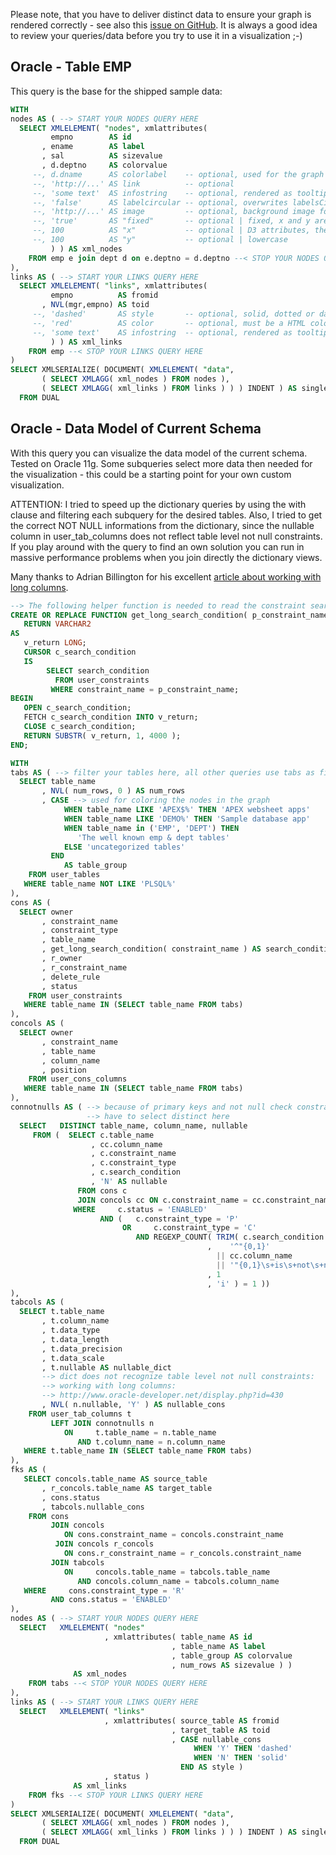 Please note, that you have to deliver distinct data to ensure your graph is rendered correctly - see also this [issue on GitHub](https://github.com/ogobrecht/d3-force-apex-plugin/issues/17). It is always a good idea to review your queries/data before you try to use it in a visualization ;-)

## Oracle - Table EMP

This query is the base for the shipped sample data:

```sql
WITH
nodes AS ( --> START YOUR NODES QUERY HERE
  SELECT XMLELEMENT( "nodes", xmlattributes(
         empno        AS id
       , ename        AS label
       , sal          AS sizevalue
       , d.deptno     AS colorvalue
     --, d.dname      AS colorlabel    -- optional, used for the graph legend
     --, 'http://...' AS link          -- optional
     --, 'some text'  AS infostring    -- optional, rendered as tooltip
     --, 'false'      AS labelcircular -- optional, overwrites labelsCircular
     --, 'http://...' AS image         -- optional, background image for a node
     --, 'true'       AS "fixed"       -- optional | fixed, x and y are native
     --, 100          AS "x"           -- optional | D3 attributes, they must be
     --, 100          AS "y"           -- optional | lowercase
         ) ) AS xml_nodes
    FROM emp e join dept d on e.deptno = d.deptno --< STOP YOUR NODES QUERY HERE
),
links AS ( --> START YOUR LINKS QUERY HERE
  SELECT XMLELEMENT( "links", xmlattributes(
         empno          AS fromid
       , NVL(mgr,empno) AS toid
     --, 'dashed'       AS style       -- optional, solid, dotted or dashed
     --, 'red'          AS color       -- optional, must be a HTML color code
     --, 'some text'    AS infostring  -- optional, rendered as tooltip
         ) ) AS xml_links
    FROM emp --< STOP YOUR LINKS QUERY HERE
)
SELECT XMLSERIALIZE( DOCUMENT( XMLELEMENT( "data",
       ( SELECT XMLAGG( xml_nodes ) FROM nodes ),
       ( SELECT XMLAGG( xml_links ) FROM links ) ) ) INDENT ) AS single_clob_result
  FROM DUAL
```


## Oracle - Data Model of Current Schema

With this query you can visualize the data model of the current schema. Tested on Oracle 11g. Some subqueries select more data then needed for the visualization - this could be a starting point for your own custom visualization.

ATTENTION: I tried to speed up the dictionary queries by using the with clause and filtering each subquery for the desired tables. Also, I tried to get the correct NOT NULL informations from the dictionary, since the nullable column in user_tab_columns does not reflect table level not null constraints. If you play around with the query to find an own solution you can run in massive performance problems when you join directly the dictionary views.

Many thanks to Adrian Billington for his excellent [article about working with long columns](http://www.oracle-developer.net/display.php?id=430).

```sql
--> The following helper function is needed to read the constraint search condition:
CREATE OR REPLACE FUNCTION get_long_search_condition( p_constraint_name IN VARCHAR2 )
   RETURN VARCHAR2
AS
   v_return LONG;
   CURSOR c_search_condition
   IS
        SELECT search_condition
          FROM user_constraints
         WHERE constraint_name = p_constraint_name;
BEGIN
   OPEN c_search_condition;
   FETCH c_search_condition INTO v_return;
   CLOSE c_search_condition;
   RETURN SUBSTR( v_return, 1, 4000 );
END;
```

```sql
WITH
tabs AS ( --> filter your tables here, all other queries use tabs as filter
  SELECT table_name
       , NVL( num_rows, 0 ) AS num_rows
       , CASE --> used for coloring the nodes in the graph
            WHEN table_name LIKE 'APEX$%' THEN 'APEX websheet apps'
            WHEN table_name LIKE 'DEMO%' THEN 'Sample database app'
            WHEN table_name in ('EMP', 'DEPT') THEN
               'The well known emp & dept tables'
            ELSE 'uncategorized tables'
         END
            AS table_group
    FROM user_tables
   WHERE table_name NOT LIKE 'PLSQL%'
),
cons AS (
  SELECT owner
       , constraint_name
       , constraint_type
       , table_name
       , get_long_search_condition( constraint_name ) AS search_condition
       , r_owner
       , r_constraint_name
       , delete_rule
       , status
    FROM user_constraints
   WHERE table_name IN (SELECT table_name FROM tabs)
),
concols AS (
  SELECT owner
       , constraint_name
       , table_name
       , column_name
       , position
    FROM user_cons_columns
   WHERE table_name IN (SELECT table_name FROM tabs)
),
connotnulls AS ( --> because of primary keys and not null check constraints we
                 --> have to select distinct here
  SELECT   DISTINCT table_name, column_name, nullable
     FROM (  SELECT c.table_name
                  , cc.column_name
                  , c.constraint_name
                  , c.constraint_type
                  , c.search_condition
                  , 'N' AS nullable
               FROM cons c
               JOIN concols cc ON c.constraint_name = cc.constraint_name
              WHERE     c.status = 'ENABLED'
                    AND (   c.constraint_type = 'P'
                         OR     c.constraint_type = 'C'
                            AND REGEXP_COUNT( TRIM( c.search_condition )
                                            ,    '^"{0,1}'
                                              || cc.column_name
                                              || '"{0,1}\s+is\s+not\s+null$'
                                            , 1
                                            , 'i' ) = 1 ))
),
tabcols AS (
  SELECT t.table_name
       , t.column_name
       , t.data_type
       , t.data_length
       , t.data_precision
       , t.data_scale
       , t.nullable AS nullable_dict
       --> dict does not recognize table level not null constraints:
       --> working with long columns:
       --> http://www.oracle-developer.net/display.php?id=430
       , NVL( n.nullable, 'Y' ) AS nullable_cons
    FROM user_tab_columns t
         LEFT JOIN connotnulls n
            ON     t.table_name = n.table_name
               AND t.column_name = n.column_name
   WHERE t.table_name IN (SELECT table_name FROM tabs)
),
fks AS (
   SELECT concols.table_name AS source_table
       , r_concols.table_name AS target_table
       , cons.status
       , tabcols.nullable_cons
    FROM cons
         JOIN concols
            ON cons.constraint_name = concols.constraint_name
          JOIN concols r_concols
            ON cons.r_constraint_name = r_concols.constraint_name
         JOIN tabcols
            ON     concols.table_name = tabcols.table_name
               AND concols.column_name = tabcols.column_name
   WHERE     cons.constraint_type = 'R'
         AND cons.status = 'ENABLED'
),
nodes AS ( --> START YOUR NODES QUERY HERE
  SELECT   XMLELEMENT( "nodes"
                     , xmlattributes( table_name AS id
                                    , table_name AS label
                                    , table_group AS colorvalue
                                    , num_rows AS sizevalue ) )
              AS xml_nodes
    FROM tabs --< STOP YOUR NODES QUERY HERE
),
links AS ( --> START YOUR LINKS QUERY HERE
  SELECT   XMLELEMENT( "links"
                     , xmlattributes( source_table AS fromid
                                    , target_table AS toid
                                    , CASE nullable_cons
                                         WHEN 'Y' THEN 'dashed'
                                         WHEN 'N' THEN 'solid'
                                      END AS style )
                     , status )
              AS xml_links
    FROM fks --< STOP YOUR LINKS QUERY HERE
)
SELECT XMLSERIALIZE( DOCUMENT( XMLELEMENT( "data",
       ( SELECT XMLAGG( xml_nodes ) FROM nodes ),
       ( SELECT XMLAGG( xml_links ) FROM links ) ) ) INDENT ) AS single_clob_result
  FROM DUAL
```
